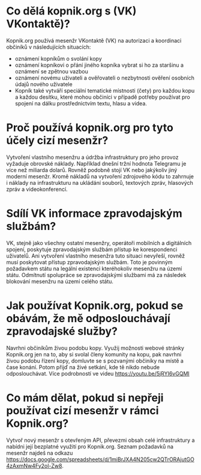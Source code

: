 # Co dělá kopnik.org s (VK) VKontaktě)?

Kopnik.org používá mesenžr VKontaktě (VK) na autorizaci a koordinaci občiníků v následujících situacích:

- oznámení kopníkům o svolání kopy
- oznámení kopníkovi o přání jiného kopníka vybrat si ho za staršinu a oznámení se zpětnou vazbou
- oznámení novému uživateli a ověřovateli o nezbytnosti ověření osobních údajů nového uživatele
- Kopník také vytváří speciální tematické místnosti (čety) pro každou kopu a každou desítku, které mohou občiníci v případě potřeby používat pro spojení na dálku prostřednictvím textu, hlasu a videa.

# Proč používá kopnik.org pro tyto účely cizí mesenžr?

Vytvoření vlastního mesenžru a údržba infrastruktury pro jeho provoz vyžaduje obrovské náklady. Například dnešní tržní hodnota Telegramu je více než miliarda dolarů. Rovněž podobně stojí VK nebo jakýkoliv jiný moderní mesenžr. Kromě nákladů na vytvoření zdrojového kódu to zahrnuje i náklady na infrastrukturu na ukládání souborů, textových zpráv, hlasových zpráv a videokonferencí.

# Sdílí VK informace zpravodajským službám?

VK, stejně jako všechny ostatní mesenžry, operátoři mobilních a digitálních spojení, poskytuje zpravodajským službám přístup ke korespondenci uživatelů. Ani vytvoření vlastního mesenžra tuto situaci nevyřeší, rovněž musí poskytovat přístup zpravodajským službám. Toto je povinným požadavkem státu na legální existenci kteréhokoliv mesenžru na území státu. Odmítnutí spolupráce se zpravodajskými službami má za následek blokování mesenžru na území celého státu.

# Jak používat Kopnik.org, pokud se obávám, že mě odposlouchávají zpravodajské služby?

Navrhni občiníkům živou podobu kopy. Využij možnosti webové stránky Kopnik.org jen na to, aby si svolal členy komunity na kopu, pak navrhni živou podobu řízení kopy, domluvte se s pozvanými občiníky na místě a čase konání. Potom přijď na živé setkání, kde tě nikdo nebude odposlouchávat. Více podrobností ve videu https://youtu.be/5jRYI6vGQMI

# Co mám dělat, pokud si nepřeji používat cizí mesenžr v rámci Kopnik.org?

Vytvoř nový mesenžr s otevřeným API, převezmi obsah celé infrastruktury a nabídni její bezplatné využití pro Kopnik.org. Seznam požadavků na mesenžr najdeš na odkazu https://docs.google.com/spreadsheets/d/1miBrJXA4N205cw2QTrORAjutGO4zAxmNw4Fy2ol-Zw8.
